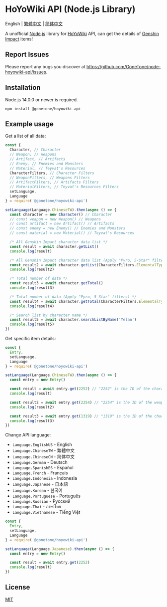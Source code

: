 # HoYoWiki API (Node.js Library)

English | [繁體中文](README_ZH-TW.md) | [简体中文](README_ZH-CN.md)

A unofficial [Node.js](https://nodejs.org/) library for [HoYoWiki](https://wiki.hoyolab.com/) API, can get the details of [Genshin Impact](https://genshin.hoyoverse.com/) items!

## Report Issues

Please report any bugs you discover at <https://github.com/GoneTone/node-hoyowiki-api/issues>.

## Installation

Node.js 14.0.0 or newer is required.

```sh-session
npm install @gonetone/hoyowiki-api
```

## Example usage

Get a list of all data:

```javascript
const {
  Character, // Character
  // Weapon, // Weapons
  // Artifact, // Artifacts
  // Enemy, // Enemies and Monsters
  // Material, // Teyvat's Resources
  CharacterFilters, // Character Filters
  // WeaponFilters, // Weapons Filters
  // ArtifactFilters, // Artifacts Filters
  // MaterialFilters, // Teyvat's Resources Filters
  setLanguage,
  Language
} = require('@gonetone/hoyowiki-api')

setLanguage(Language.ChineseTW).then(async () => {
  const character = new Character() // Character
  // const weapon = new Weapon() // Weapons
  // const artifact = new Artifact() // Artifacts
  // const enemy = new Enemy() // Enemies and Monsters
  // const material = new Material() // Teyvat's Resources

  /* All Genshin Impact character data list */
  const result = await character.getList()
  console.log(result)

  /* All Genshin Impact character data list (Apply "Pyro, 5-Star" filters) */
  const result2 = await character.getList(CharacterFilters.ElementalType.Pyro, CharacterFilters.Quality.Star5)
  console.log(result2)

  /* Total number of data */
  const result3 = await character.getTotal()
  console.log(result3)

  /* Total number of data (Apply "Pyro, 5-Star" filters) */
  const result4 = await character.getTotal(CharacterFilters.ElementalType.Pyro, CharacterFilters.Quality.Star5)
  console.log(result4)

  /* Search list by character name */
  const result5 = await character.searchListByName('Yelan')
  console.log(result5)
})
```

Get specific item details:

```javascript
const {
  Entry,
  setLanguage,
  Language
} = require('@gonetone/hoyowiki-api')

setLanguage(Language.ChineseTW).then(async () => {
  const entry = new Entry()

  const result = await entry.get(2252) // "2252" is the ID of the character "Yelan"
  console.log(result)

  const result2 = await entry.get(2254) // "2254" is the ID of the weapon "Aqua Simulacra"
  console.log(result2)

  const result3 = await entry.get(1319) // "1319" is the ID of the character level-up material "Runic Fang"
  console.log(result3)
})
```

Change API language:

- `Language.EnglishUS` - English
- `Language.ChineseTW` - 繁體中文
- `Language.ChineseCN` - 简体中文
- `Language.German` - Deutsch
- `Language.SpanishES` - Español
- `Language.French` - Français
- `Language.Indonesia` - Indonesia
- `Language.Japanese` - 日本語
- `Language.Korean` - 한국어
- `Language.Portuguese` - Português
- `Language.Russian` - Pусский
- `Language.Thai` - ภาษาไทย
- `Language.Vietnamese` - Tiếng Việt

```javascript
const {
  Entry,
  setLanguage,
  Language
} = require('@gonetone/hoyowiki-api')

setLanguage(Language.Japanese).then(async () => {
  const entry = new Entry()

  const result = await entry.get(2252)
  console.log(result)
})
```

## License

[MIT](LICENSE)
